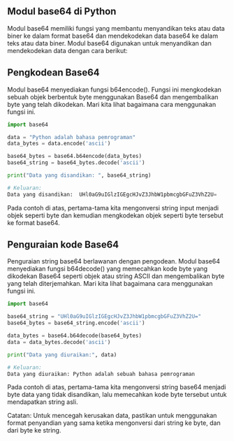 ## Modul base64 di Python

Modul base64 memiliki fungsi yang membantu menyandikan teks atau data biner ke dalam format base64 dan mendekodekan data base64 ke dalam teks atau data biner. Modul base64 digunakan untuk menyandikan dan mendekodekan data dengan cara berikut:

## Pengkodean Base64

Modul base64 menyediakan fungsi b64encode(). Fungsi ini mengkodekan sebuah objek berbentuk byte menggunakan Base64 dan mengembalikan byte yang telah dikodekan. Mari kita lihat bagaimana cara menggunakan fungsi ini.

```py
import base64

data = "Python adalah bahasa pemrograman"
data_bytes = data.encode('ascii')

base64_bytes = base64.b64encode(data_bytes)
base64_string = base64_bytes.decode('ascii')

print("Data yang disandikan: ", base64_string)

# Keluaran:
Data yang disandikan:  UHl0aG9uIGlzIGEgcHJvZ3JhbW1pbmcgbGFuZ3VhZ2U=
```

Pada contoh di atas, pertama-tama kita mengonversi string input menjadi objek seperti byte dan kemudian mengkodekan objek seperti byte tersebut ke format base64.

## Penguraian kode Base64

Penguraian string base64 berlawanan dengan pengodean. Modul base64 menyediakan fungsi b64decode() yang memecahkan kode byte yang dikodekan Base64 seperti objek atau string ASCII dan mengembalikan byte yang telah diterjemahkan. Mari kita lihat bagaimana cara menggunakan fungsi ini.

```py
import base64

base64_string = "UHl0aG9uIGlzIGEgcHJvZ3JhbW1pbmcgbGFuZ3VhZ2U="
base64_bytes = base64_string.encode('ascii')

data_bytes = base64.b64decode(base64_bytes)
data = data_bytes.decode('ascii')

print("Data yang diuraikan:", data)

# Keluaran:
Data yang diuraikan: Python adalah sebuah bahasa pemrograman
```

Pada contoh di atas, pertama-tama kita mengonversi string base64 menjadi byte data yang tidak disandikan, lalu memecahkan kode byte tersebut untuk mendapatkan string asli.

Catatan: Untuk mencegah kerusakan data, pastikan untuk menggunakan format penyandian yang sama ketika mengonversi dari string ke byte, dan dari byte ke string.
